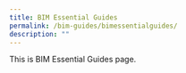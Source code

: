 ```yaml
---
title: BIM Essential Guides
permalink: /bim-guides/bimessentialguides/
description: ""
---
```


This is BIM Essential Guides page.